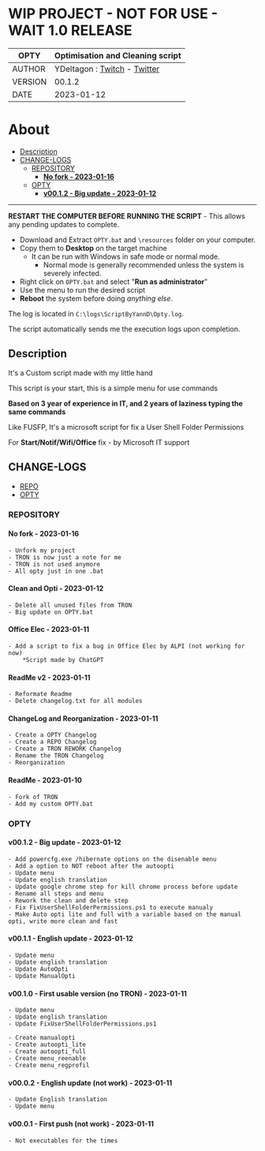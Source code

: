 # WIP PROJECT - NOT FOR USE - WAIT 1.0 RELEASE <!-- omit in toc -->

| OPTY | Optimisation and Cleaning script |
| - | - |
| AUTHOR | YDeltagon : [Twitch](https://twitch.tv/YDeltagon) - [Twitter](https://twitter.com/YDeltagon)
| VERSION | 00.1.2
| DATE | 2023-01-12

# About <!-- omit in toc -->

- [Description](#description)
- [CHANGE-LOGS](#change-logs)
  - [REPOSITORY](#repository)
    - [**No fork - 2023-01-16**](#no-fork---2023-01-16)
  - [OPTY](#opty)
    - [**v00.1.2 - Big update - 2023-01-12**](#v0012---big-update---2023-01-12)

---

**RESTART THE COMPUTER BEFORE RUNNING THE SCRIPT** - This allows any pending updates to complete.

- Download and Extract `OPTY.bat` and `\resources` folder on your computer.
- Copy them to **Desktop** on the target machine
  - It can be run with Windows in safe mode or normal mode.
    - Normal mode is generally recommended unless the system is severely infected.
- Right click on `OPTY.bat` and select "**Run as administrator**"
- Use the menu to run the desired script
- **Reboot** the system before doing *anything else*.

The log is located in `C:\logs\ScriptByYannD\Opty.log`.

The script automatically sends me the execution logs upon completion.

## Description

It's a Custom script made with my little hand

This script is your start, this is a simple menu for use commands

**Based on 3 year of experience in IT, and 2 years of laziness typing the same commands**

Like FUSFP, It's a microsoft script for fix a User Shell Folder Permissions

For **Start/Notif/Wifi/Office** fix - by Microsoft IT support

## CHANGE-LOGS

- [REPO](#repo)
- [OPTY](#opty)

### REPOSITORY

#### **No fork - 2023-01-16**

    - Unfork my project
    - TRON is now just a note for me
    - TRON is not used anymore
    - All opty just in one .bat

#### **Clean and Opti - 2023-01-12**<!-- omit in toc -->

    - Delete all unused files from TRON
    - Big update on OPTY.bat

#### **Office Elec - 2023-01-11**<!-- omit in toc -->

    - Add a script to fix a bug in Office Elec by ALPI (not working for now)
        *Script made by ChatGPT

#### **ReadMe v2 - 2023-01-11**<!-- omit in toc -->

    - Reformate Readme
    - Delete changelog.txt for all modules

#### **ChangeLog and Reorganization - 2023-01-11**<!-- omit in toc -->

    - Create a OPTY Changelog
    - Create a REPO Changelog
    - Create a TRON REWORK Changelog
    - Rename the TRON Changelog
    - Reorganization

#### **ReadMe - 2023-01-10**<!-- omit in toc -->

    - Fork of TRON
    - Add my custom OPTY.bat

### OPTY

#### **v00.1.2 - Big update - 2023-01-12**

    - Add powercfg.exe /hibernate options on the disenable menu
    - Add a option to NOT reboot after the autoopti
    - Update menu
    - Update english translation
    - Update google chrome step for kill chrome process before update
    - Rename all steps and menu
    - Rework the clean and delete step
    - Fix FixUserShellFolderPermissions.ps1 to execute manualy
    - Make Auto opti lite and full with a variable based on the manual opti, write more clean and fast

#### **v00.1.1 - English update - 2023-01-12**<!-- omit in toc -->

    - Update menu
    - Update english translation
    - Update AutoOpti
    - Update ManualOpti

#### **v00.1.0 - First usable version (no TRON) - 2023-01-11**<!-- omit in toc -->

    - Update menu
    - Update english translation
    - Update FixUserShellFolderPermissions.ps1

    - Create manualopti
    - Create autoopti_lite
    - Create autoopti_full
    - Create menu_reenable
    - Create menu_regprofil

#### **v00.0.2 - English update (not work) - 2023-01-11**<!-- omit in toc -->

    - Update English translation
    - Update menu

#### **v00.0.1 - First push (not work) - 2023-01-11**<!-- omit in toc -->

    - Not executables for the times